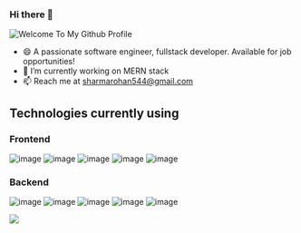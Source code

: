 ### Hi there 👋
![Welcome To My Github Profile](https://user-images.githubusercontent.com/38130791/155720247-d046c22b-9449-420b-aa46-03ade04beb9f.png)

<!--
**RohanVashisht003/RohanVashisht003** is a ✨ _special_ ✨ repository because its `README.md` (this file) appears on your GitHub profile.-->

- 😄 A passionate software engineer, fullstack developer. Available for job opportunities!
- 🔭 I’m currently working on MERN stack
- 📫 Reach me at sharmarohan544@gmail.com

## Technologies currently using
### Frontend
![image](https://user-images.githubusercontent.com/38130791/180477122-7b210a37-d403-459f-9d44-2837b60e4d0b.png) ![image](https://user-images.githubusercontent.com/38130791/180477167-5fec29d0-8bbe-48e4-815a-20ee8c99474a.png) ![image](https://user-images.githubusercontent.com/38130791/180477225-8ed73daa-ff61-4b3d-8fe5-987aaa4a3edd.png) ![image](https://user-images.githubusercontent.com/38130791/180477254-0975133f-b39d-4fbb-af64-108e551b6dd4.png) ![image](https://user-images.githubusercontent.com/38130791/180477282-509af2a0-5927-4391-9e22-62fd77bc2b77.png)
### Backend
![image](https://user-images.githubusercontent.com/38130791/180477309-14524c9d-94ab-4530-8b14-ac9f9190c067.png) ![image](https://user-images.githubusercontent.com/38130791/180477334-01718168-39c3-4c8d-8f2c-110996222958.png) ![image](https://user-images.githubusercontent.com/38130791/180477368-1e6ec71f-bb58-48a5-b3c6-8cec1f75c58f.png) ![image](https://user-images.githubusercontent.com/38130791/180477397-8ffe8709-d89e-4fc9-ada0-76ea86e25d72.png) ![image](https://user-images.githubusercontent.com/38130791/180477448-0c1aa985-2fc5-4a06-a312-0a26e7c46681.png)



[<img src='https://img.icons8.com/color/48/000000/linkedin.png'></img>](www.linkedin.com/in/rohan-sharma-937283167)


